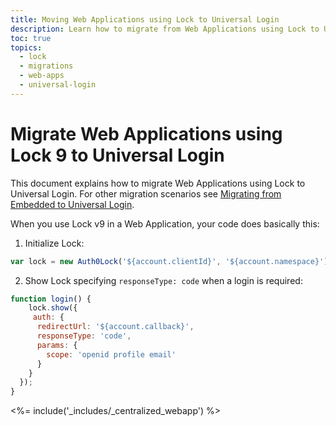 ```yaml
---
title: Moving Web Applications using Lock to Universal Login 
description: Learn how to migrate from Web Applications using Lock to Universal Login
toc: true
topics:
  - lock
  - migrations
  - web-apps
  - universal-login
---
```

# Migrate Web Applications using Lock 9 to Universal Login

This document explains how to migrate Web Applications using Lock to Universal Login. For other migration scenarios see [Migrating from Embedded to Universal Login](/guides/login/migration-embedded-universal).

When you use Lock v9 in a Web Application, your code does basically this:

1. Initialize Lock:

```js
var lock = new Auth0Lock('${account.clientId}', '${account.namespace}');
```
2. Show Lock specifying `responseType: code` when a login is required:

```js
function login() {
    lock.show({
     auth: {
      redirectUrl: '${account.callback}',
      responseType: 'code',
      params: {
        scope: 'openid profile email' 
      }
    }
  });
}
```

<%= include('_includes/_centralized_webapp') %>
